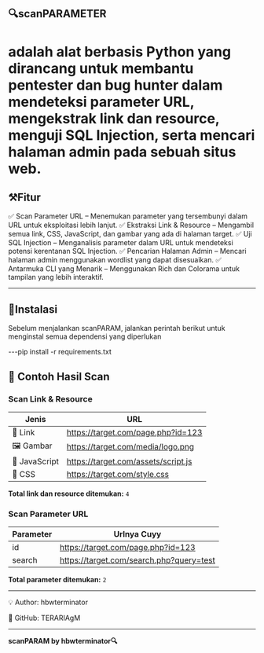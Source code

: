 ## 🔍scanPARAMETER 
# adalah alat berbasis Python yang dirancang untuk membantu pentester dan bug hunter dalam mendeteksi parameter URL, mengekstrak link dan resource, menguji SQL Injection, serta mencari halaman admin pada sebuah situs web.

## ⚒️Fitur 

✅ Scan Parameter URL – Menemukan parameter yang tersembunyi dalam URL untuk eksploitasi lebih lanjut.
✅ Ekstraksi Link & Resource – Mengambil semua link, CSS, JavaScript, dan gambar yang ada di halaman target.
✅ Uji SQL Injection – Menganalisis parameter dalam URL untuk mendeteksi potensi kerentanan SQL Injection.
✅ Pencarian Halaman Admin – Mencari halaman admin menggunakan wordlist yang dapat disesuaikan.
✅ Antarmuka CLI yang Menarik – Menggunakan Rich dan Colorama untuk tampilan yang lebih interaktif.

---

## 🔧Instalasi 

Sebelum menjalankan scanPARAM, jalankan perintah berikut untuk menginstal semua dependensi yang diperlukan

---pip install -r requirements.txt

## 📌 Contoh Hasil Scan

### Scan Link & Resource

| Jenis        | URL                                       |
|-------------|-------------------------------------------|
| 🔗 Link      | https://target.com/page.php?id=123       |
| 🖼️ Gambar    | https://target.com/media/logo.png       |
| 📜 JavaScript | https://target.com/assets/script.js     |
| 🎨 CSS       | https://target.com/style.css            |

**Total link dan resource ditemukan:** `4`

### Scan Parameter URL

| Parameter   | Urlnya Cuyy                                |
|------------|-------------------------------------------|
| id         | https://target.com/page.php?id=123       |
| search     | https://target.com/search.php?query=test |

**Total parameter ditemukan:** `2`

---


💡 Author: hbwterminator

🔗 GitHub: TERARIAgM

---



**scanPARAM by hbwterminator🔍**
